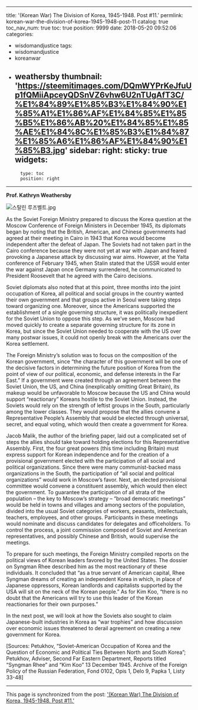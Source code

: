 
---
title: '(Korean War) The Division of Korea, 1945-1948. Post #11.'
permlink: korean-war-the-division-of-korea-1945-1948-post-11
catalog: true
toc_nav_num: true
toc: true
position: 9999
date: 2018-05-20 09:52:06
categories:
- wisdomandjustice
tags:
- wisdomandjustice
- koreanwar
- weathersby
thumbnail: 'https://steemitimages.com/DQmWYPrKeJfuUp1fQMiiApceyQDSnVZ6vhw6U2nTUgAfT3C/%E1%84%89%E1%85%B3%E1%84%90%E1%85%A1%E1%86%AF%E1%84%85%E1%85%B5%E1%86%AB%20%E1%84%85%E1%85%AE%E1%84%8C%E1%85%B3%E1%84%87%E1%85%A6%E1%86%AF%E1%84%90%E1%85%B3.jpg'
sidebar:
    right:
        sticky: true
widgets:
    -
        type: toc
        position: right
---


**Prof. Kathryn Weathersby**

![스탈린 루즈벨트.jpg](https://steemitimages.com/DQmWYPrKeJfuUp1fQMiiApceyQDSnVZ6vhw6U2nTUgAfT3C/%E1%84%89%E1%85%B3%E1%84%90%E1%85%A1%E1%86%AF%E1%84%85%E1%85%B5%E1%86%AB%20%E1%84%85%E1%85%AE%E1%84%8C%E1%85%B3%E1%84%87%E1%85%A6%E1%86%AF%E1%84%90%E1%85%B3.jpg)

As the Soviet Foreign Ministry prepared to discuss the Korea question at the Moscow Conference of Foreign Ministers in December 1945, its diplomats began by noting that the British, American, and Chinese governments had agreed at their meeting in Cairo in 1943 that Korea would become independent after the defeat of Japan. The Soviets had not taken part in the Cairo conference because they were not yet at war with Japan and feared provoking a Japanese attack by discussing war aims. However, at the Yalta conference of February 1945, when Stalin stated that the USSR would enter the war against Japan once Germany surrendered, he communicated to President Roosevelt that he agreed with the Cairo decisions.

Soviet diplomats also noted that at this point, three months into the joint occupation of Korea, all political and social groups in the country wanted their own government and that groups active in Seoul were taking steps toward organizing one. Moreover, since the Americans supported the establishment of a single governing structure, it was politically inexpedient for the Soviet Union to oppose this step. As we’ve seen, Moscow had moved quickly to create a separate governing structure for its zone in Korea, but since the Soviet Union needed to cooperate with the US over many postwar issues, it could not openly break with the Americans over the Korea settlement.

The Foreign Ministry’s solution was to focus on the composition of the Korean government, since “the character of this government will be one of the decisive factors in determining the future position of Korea from the point of view of our political, economic, and defense interests in the Far East.” If a government were created through an agreement between the Soviet Union, the US, and China (inexplicably omitting Great Britain), its makeup would be unfavorable to Moscow because the US and China would support “reactionary” Koreans hostile to the Soviet Union. Instead, the Soviets would rely on the strength of leftist groups in the South, particularly among the lower classes. They would propose that the allies convene a Representative People’s Assembly that would be elected through universal, secret, and equal voting, which would then create a government for Korea.

Jacob Malik, the author of the briefing paper, laid out a complicated set of steps the allies should take toward holding elections for this Representative Assembly. First, the four great powers (this time including Britain) must express support for Korean independence and for the creation of a provisional government elected with the participation of all social and political organizations. Since there were many communist-backed mass organizations in the South, the participation of “all social and political organizations” would work in Moscow’s favor. Next, an elected provisional committee would convene a constituent assembly, which would then elect the government. To guarantee the participation of all strata of the population – the key to Moscow’s strategy – “broad democratic meetings” would be held in towns and villages and among sectors of the population, divided into the usual Soviet categories of workers, peasants, intellectuals, teachers, employees, and other groups. Participants in these meetings would nominate and discuss candidates for delegates and officeholders. To control the process, a joint commission composed of Soviet and American representatives, and possibly Chinese and British, would supervise the meetings.

To prepare for such meetings, the Foreign Ministry compiled reports on the political views of Korean leaders favored by the United States. The dossier on Syngman Rhee described him as the most reactionary of these individuals.  It concluded that “as a true servant of American capital, Rhee Syngman dreams of creating an independent Korea in which, in place of Japanese oppressors, Korean landlords and capitalists supported by the USA will sit on the neck of the Korean people.” As for Kim Koo, “there is no doubt that the Americans will try to use this leader of the Korean reactionaries for their own purposes.”

In the next post, we will look at how the Soviets also sought to claim Japanese-built industries in Korea as “war trophies” and how discussion over economic issues threatened to derail agreement on creating a new government for Korea.

[Sources: Petukhov, “Soviet-American Occupation of Korea and the Question of Economic and Political Ties Between North and South Korea”; Petukhov, Adviser, Second Far Eastern Department, Reports titled “Syngman Rhee” and “Kim Koo” 13 December 1945. Archive of the Foreign Policy of the Russian Federation, Fond 0102, Opis 1, Delo 9, Papka 1, Listy 33-48]

- - -

This page is synchronized from the post: ['(Korean War) The Division of Korea, 1945-1948. Post #11.'](https://steemit.com/@wisdomandjustice/korean-war-the-division-of-korea-1945-1948-post-11)
